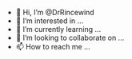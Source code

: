 - 👋 Hi, I’m @DrRincewind
- 👀 I’m interested in ...
- 🌱 I’m currently learning ...
- 💞️ I’m looking to collaborate on ...
- 📫 How to reach me ...

<!---
DrRincewind/DrRincewind is a ✨ special ✨ repository because its `README.md` (this file) appears on your GitHub profile.
You can click the Preview link to take a look at your changes.
--->
